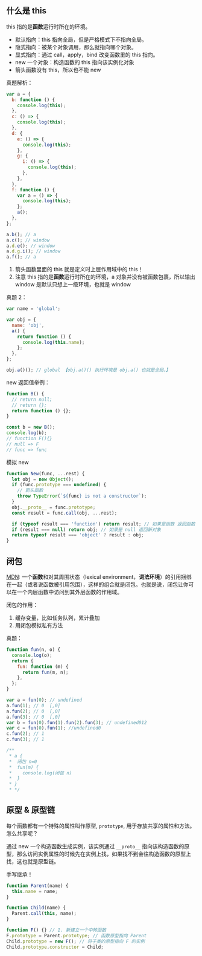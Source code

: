 ## 什么是 this

this 指的是**函数**运行时所在的环境。

- 默认指向：this 指向全局，但是严格模式下不指向全局。
- 隐式指向：被某个对象调用，那么就指向哪个对象。
- 显式指向：通过 call，apply，bind 改变函数里的 this 指向。
- new 一个对象：构造函数的 this 指向该实例化对象
- 箭头函数没有 this，所以也不能 new

真题解析：

```js
var a = {
  b: function () {
    console.log(this);
  },
  c: () => {
    console.log(this);
  },
  d: {
    e: () => {
      console.log(this);
    },
    g: {
      i: () => {
        console.log(this);
      },
    },
  },
  f: function () {
    var a = () => {
      console.log(this);
    };
    a();
  },
};

a.b(); // a
a.c(); // window
a.d.e(); // window
a.d.g.i(); // window
a.f(); // a
```

1. 箭头函数里面的 this 就是定义时上层作用域中的 this！
2. 注意 this 指的是**函数**运行时所在的环境，a 对象并没有被函数包裹，所以输出 window 是默认只想上一级环境，也就是 window

真题 2：

```js
var name = 'global';

var obj = {
  name: 'obj',
  a() {
    return function () {
      console.log(this.name);
    };
  },
};

obj.a()(); // global 【obj.a()() 执行环境是 obj.a() 也就是全局。】
```

new 返回值举例：

```js
function B() {
  // return null;
  // return {};
  return function () {};
}

const b = new B();
console.log(b);
// function F(){}
// null => F
// func => func
```

模拟 new

```js
function New(func, ...rest) {
  let obj = new Object();
  if (func.prototype === undefined) {
    // 箭头函数
    throw TypeError(`${func} is not a constructor`);
  }
  obj.__proto__ = func.prototype;
  const result = func.call(obj, ...rest);

  if (typeof result === 'function') return result; // 如果是函数 返回函数
  if (result === null) return obj; // 如果是 null 返回新对象
  return typeof result === 'object' ? result : obj;
}
```

## 闭包

[MDN](https://developer.mozilla.org/zh-CN/docs/Web/JavaScript/Closures): 一个**函数**和对其周围状态（lexical environment，**词法环境**）的引用捆绑在一起（或者说函数被引用包围），这样的组合就是闭包。也就是说，闭包让你可以在一个内层函数中访问到其外层函数的作用域。

闭包的作用：

1. 缓存变量，比如任务队列，累计叠加
2. 用闭包模拟私有方法

真题：

```js
function fun(n, o) {
  console.log(o);
  return {
    fun: function (m) {
      return fun(m, n);
    },
  };
}

var a = fun(0); // undefined
a.fun(1); // 0  [,0]
a.fun(2); // 0  [,0]
a.fun(3); // 0  [,0]
var b = fun(0).fun(1).fun(2).fun(3); // undefined012
var c = fun(0).fun(1); //undefined0
c.fun(2); // 1
c.fun(3); // 1

/**
 * a {
 *  闭包 n=0
 *  fun(m) {
 *    console.log(闭包 n)
 *  }
 * }
 * */
```

## 原型 & 原型链

每个函数都有一个特殊的属性叫作原型, `prototype`, 用于存放共享的属性和方法。怎么共享呢？

通过 new 一个构造函数生成实例，该实例通过 `__proto__` 指向该构造函数的原型，那么访问实例属性的时候先在实例上找，如果找不到会往构造函数的原型上找，这也就是原型链。

手写继承！

```js
function Parent(name) {
  this.name = name;
}

function Child(name) {
  Parent.call(this, name);
}

function F() {} // 1. 新建立一个中转函数
F.prototype = Parent.prototype; // 函数原型指向 Parent
Child.prototype = new F(); // 将子类的原型指向 F 的实例
Child.prototype.constructor = Child;
```
